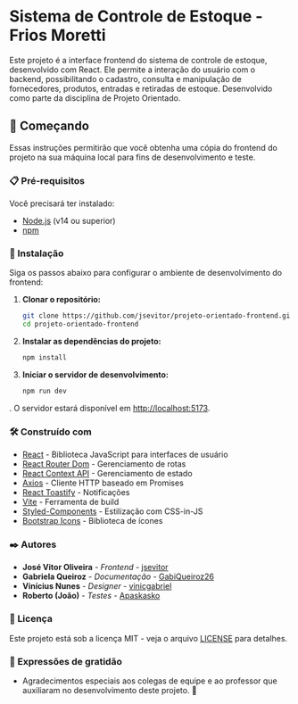 # Sistema de Controle de Estoque - Frios Moretti

Este projeto é a interface frontend do sistema de controle de estoque, desenvolvido com React. Ele permite a interação do usuário com o backend, possibilitando o cadastro, consulta e manipulação de fornecedores, produtos, entradas e retiradas de estoque. Desenvolvido como parte da disciplina de Projeto Orientado.

## 🚀 Começando

Essas instruções permitirão que você obtenha uma cópia do frontend do projeto na sua máquina local para fins de desenvolvimento e teste.

### 📋 Pré-requisitos

Você precisará ter instalado:

- [Node.js](https://nodejs.org/) (v14 ou superior)
- [npm](https://www.npmjs.com/) 

### 🔧 Instalação

Siga os passos abaixo para configurar o ambiente de desenvolvimento do frontend:

1. **Clonar o repositório:**
   ```bash
   git clone https://github.com/jsevitor/projeto-orientado-frontend.git
   cd projeto-orientado-frontend
   ```

2. **Instalar as dependências do projeto:**
   ```bash
   npm install
   ```

3. **Iniciar o servidor de desenvolvimento:**
   ```bash
   npm run dev
   ```

. O servidor estará disponível em [http://localhost:5173](http://localhost:5173).

### 🛠️ Construído com

- [React](https://reactjs.org/) - Biblioteca JavaScript para interfaces de usuário
- [React Router Dom](https://reactrouter.com/) - Gerenciamento de rotas
- [React Context API](https://reactjs.org/docs/context.html) - Gerenciamento de estado
- [Axios](https://axios-http.com/) - Cliente HTTP baseado em Promises
- [React Toastify](https://fkhadra.github.io/react-toastify/) - Notificações
- [Vite](https://vitejs.dev/) - Ferramenta de build
- [Styled-Components](https://styled-components.com/) - Estilização com CSS-in-JS
- [Bootstrap Icons](https://icons.getbootstrap.com/) - Biblioteca de ícones

### ✒️ Autores

- **José Vitor Oliveira** - *Frontend* - [jsevitor](https://github.com/jsevitor)
- **Gabriela Queiroz** - *Documentação* - [GabiQueiroz26](https://github.com/GabiQueiroz26)
- **Vinícius Nunes** - *Designer* - [vinicgabriel](https://github.com/vinicgabriel)
- **Roberto (João)** - *Testes* - [Apaskasko](https://github.com/Apaskasko)

### 📄 Licença

Este projeto está sob a licença MIT - veja o arquivo [LICENSE](LICENSE.md) para detalhes.

### 🎁 Expressões de gratidão

- Agradecimentos especiais aos colegas de equipe e ao professor que auxiliaram no desenvolvimento deste projeto. 🙌
